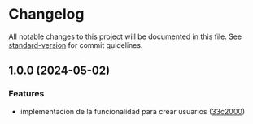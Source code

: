 # Changelog

All notable changes to this project will be documented in this file. See [standard-version](https://github.com/conventional-changelog/standard-version) for commit guidelines.

## 1.0.0 (2024-05-02)


### Features

* implementación de la funcionalidad para crear usuarios ([33c2000](https://github.com/Olmedo1996/ApiDrinkTrackerApp/commit/33c20006c804b03a5e224b4243502429ee06fe0b))
